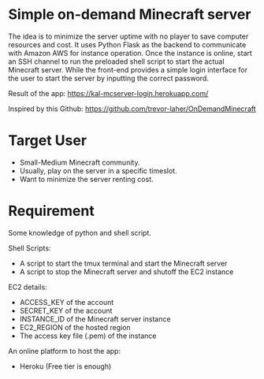 # Simple on-demand Minecraft server
The idea is to minimize the server uptime with no player to save computer resources and cost. It uses Python Flask as the backend to communicate with Amazon AWS for instance operation. Once the instance is online, start an SSH channel to run the preloaded shell script to start the actual Minecraft server. While the front-end provides a simple login interface for the user to start the server by inputting the correct password.

Result of the app: https://kal-mcserver-login.herokuapp.com/

Inspired by this Github: https://github.com/trevor-laher/OnDemandMinecraft

# Target User
- Small-Medium Minecraft community.
- Usually, play on the server in a specific timeslot.
- Want to minimize the server renting cost.

# Requirement
Some knowledge of python and shell script.

Shell Scripts:
- A script to start the tmux terminal and start the Minecraft server
- A script to stop the Minecraft server and shutoff the EC2 instance

EC2 details:
- ACCESS_KEY of the account
- SECRET_KEY of the account
- INSTANCE_ID of the Minecraft server instance
- EC2_REGION of the hosted region
- The access key file (.pem) of the instance

An online platform to host the app:
- Heroku (Free tier is enough)
